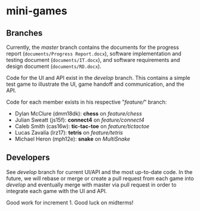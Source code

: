 # mini-games

## Branches

Currently, the *master* branch contains the documents for the progress report (`documents/Progress Report.docx`), software implementation and testing document (`documents/IT.docx`), and software requirements and design document (`documents/RD.docx`).

Code for the UI and API exist in the *develop* branch. This contains a simple test game to illustrate the UI, game handoff and communication, and the API.

Code for each member exists in his respective "*feature/*" branch:

- Dylan McClure (dmm18dk): **chess** on *feature/chess*
- Julian Sweatt (js15f): **connect4** on *feature/connect4*
- Caleb Smith (cas16w): **tic-tac-toe** on *feature/tictactoe*
- Lucas Zavalía (lrz17): **tetris** on *feature/tetris*
- Michael Heron (mph12e): **snake** on *MultiSnake*

## Developers

See *develop* branch for current UI/API and the most up-to-date code. In the future, we will rebase or merge or create a pull request from each game into *develop* and eventually merge with master via pull request in order to integrate each game with the UI and API.

Good work for increment 1. Good luck on midterms!

